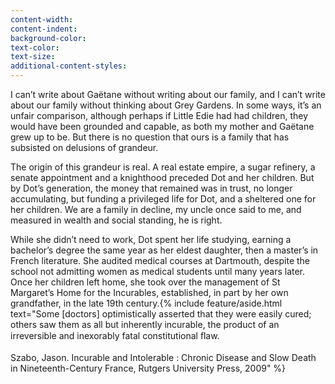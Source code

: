 ```yaml
---
content-width:
content-indent:
background-color:
text-color:
text-size:
additional-content-styles:
---
```


I can’t write about Gaëtane without writing about our family, and I can’t write about our family without thinking about Grey Gardens. In some ways, it’s an unfair comparison, although perhaps if Little Edie had had children, they would have been grounded and capable, as both my mother and Gaëtane grew up to be. But there is no question that ours is a family that has subsisted on delusions of grandeur.  

The origin of this grandeur is real. A real estate empire, a sugar refinery, a senate appointment and a knighthood preceded Dot and her children. But by Dot’s generation, the money that remained was in trust, no longer accumulating, but funding a privileged life for Dot, and a sheltered one for her children. We are a family in decline, my uncle once said to me, and measured in wealth and social standing, he is right.  

While she didn’t need to work, Dot spent her life studying, earning a bachelor’s degree the same year as her eldest daughter, then a master’s in French literature. She audited medical courses at Dartmouth, despite the school not admitting women as medical students until many years later. Once her children left home, she took over the management of St Margaret’s Home for the Incurables, established, in part by her own grandfather, in the late 19th century.{% include feature/aside.html text="Some [doctors] optimistically asserted that they were easily cured; others saw them as all but inherently incurable, the product of an irreversible and inexorably fatal constitutional ﬂaw.<br><br>Szabo, Jason. Incurable and Intolerable : Chronic Disease and Slow Death in Nineteenth-Century France, Rutgers University Press, 2009" %}
